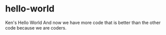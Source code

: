 # hello-world
Ken's Hello World
And now we have more code that is better than the other code because we are coders.
